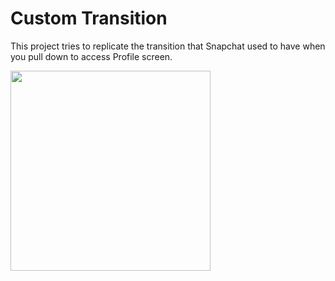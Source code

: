 # Custom Transition

This project tries to replicate the transition that Snapchat used to have when you pull down to access Profile screen.

<img src="https://user-images.githubusercontent.com/569085/209664535-b379fc63-40da-4578-b608-6449e0414bf1.gif" width="320"/>
